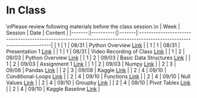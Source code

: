 In Class
============================

\nPlease review following materials before the class session.\n
|   Week |   Session | Date   | Content                                                                                                                |
|-------:|----------:|:-------|:-----------------------------------------------------------------------------------------------------------------------|
|      1 |         1 | 08/31  | Python Overview [Link](../notebooks/01-intro-python/01-python-overview)                                                |
|      1 |         1 | 08/31  | Presentation 1 [Link](https://drive.google.com/open?id=1_5TGwja9jfGIi5FXMpLL_j5gkVuYC7U5)                              |
|      1 |         1 | 08/31  | Video Recording of Class [Link](https://rensselaer.webex.com/rensselaer/ldr.php?RCID=bfb2ae23c30e4151ba55599a4e0e1d8a) |
|      1 |         2 | 09/03  | Python Overview [Link](../notebooks/01-intro-python/01-python-overview)                                                |
|      1 |         2 | 09/03  | Basic Data Structures [Link](../notebooks/01-intro-python/02-datastructures)                                           |
|      1 |         2 | 09/03  | Assignment 1 [Link](../assignments/assignment1/01starter)                                                              |
|      1 |         2 | 09/03  | Numpy [Link](../notebooks/01-intro-python/03-numpy)                                                                    |
|      2 |         3 | 09/08  | Pandas [Link](../notebooks/01-intro-python/04-pandas)                                                                  |
|      2 |         3 | 09/08  | Kaggle  [Link](https://www.kaggle.com/)                                                                                |
|      2 |         4 | 09/10  | Conditional-Loops [Link](../notebooks/02-intro-python/01-conditionals-loops)                                           |
|      2 |         4 | 09/10  | Functions [Link](../notebooks/02-intro-python/02-functions)                                                            |
|      2 |         4 | 09/10  | Null Values [Link](../notebooks/02-intro-python/03-null-values)                                                        |
|      2 |         4 | 09/10  | Groupby  [Link](../notebooks/02-intro-python/04-groupby)                                                               |
|      2 |         4 | 09/10  | Pivot Tables [Link](../notebooks/02-intro-python/04-pivottable)                                                        |
|      2 |         4 | 09/10  | Kaggle Baseline [Link](../notebooks/02-intro-python/05-kaggle-baseline)                                                |